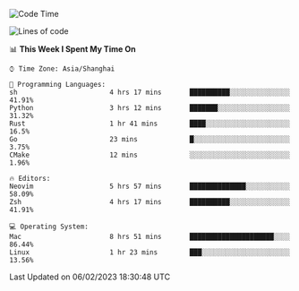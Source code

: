 <!--START_SECTION:waka-->
![Code Time](http://img.shields.io/badge/Code%20Time-1%2C128%20hrs%2019%20mins-blue)

![Lines of code](https://img.shields.io/badge/From%20Hello%20World%20I%27ve%20Written-24%20Thousand%20lines%20of%20code-blue)

📊 **This Week I Spent My Time On** 

```text
⌚︎ Time Zone: Asia/Shanghai

💬 Programming Languages: 
sh                       4 hrs 17 mins       ██████████░░░░░░░░░░░░░░░   41.91% 
Python                   3 hrs 12 mins       ███████░░░░░░░░░░░░░░░░░░   31.32% 
Rust                     1 hr 41 mins        ████░░░░░░░░░░░░░░░░░░░░░   16.5% 
Go                       23 mins             █░░░░░░░░░░░░░░░░░░░░░░░░   3.75% 
CMake                    12 mins             ░░░░░░░░░░░░░░░░░░░░░░░░░   1.96%

🔥 Editors: 
Neovim                   5 hrs 57 mins       ██████████████░░░░░░░░░░░   58.09% 
Zsh                      4 hrs 17 mins       ██████████░░░░░░░░░░░░░░░   41.91%

💻 Operating System: 
Mac                      8 hrs 51 mins       █████████████████████░░░░   86.44% 
Linux                    1 hr 23 mins        ███░░░░░░░░░░░░░░░░░░░░░░   13.56%

```


 Last Updated on 06/02/2023 18:30:48 UTC
<!--END_SECTION:waka-->
